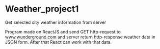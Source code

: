 # Weather_project1
Get selected city weather information from server

Program made on ReactJS and send GET http-request to www.wunderground.com 
and server return http-response weather data in JSON form. After that React can work
with that data.



